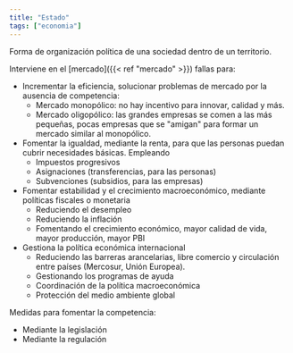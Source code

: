 ```yaml
---
title: "Estado"
tags: ["economia"]
---
```

Forma de organización política de una sociedad dentro de un territorio.

Interviene en el [mercado]({{< ref "mercado" >}}) fallas para:
- Incrementar la eficiencia, solucionar problemas de mercado por la ausencia de competencia:
	- Mercado monopólico: no hay incentivo para innovar, calidad y más.
	- Mercado oligopólico: las grandes empresas se comen a las más pequeñas, pocas empresas que se "amigan" para formar un mercado similar al monopólico.
- Fomentar la igualdad, mediante la renta, para que las personas puedan cubrir necesidades básicas. Empleando
	- Impuestos progresivos
	- Asignaciones (transferencias, para las personas)
	- Subvenciones (subsidios, para las empresas)
- Fomentar estabilidad y el crecimiento macroeconómico, mediante políticas fiscales o monetaria
	- Reduciendo el desempleo
	- Reduciendo la inflación
	- Fomentando el crecimiento económico, mayor calidad de vida, mayor producción, mayor PBI
- Gestiona la política económica internacional
	- Reduciendo las barreras arancelarias, libre comercio y circulación entre países (Mercosur, Unión Europea).
	- Gestionando los programas de ayuda
	- Coordinación de la política macroeconómica
	- Protección del medio ambiente global

Medidas para fomentar la competencia:
- Mediante la legislación
- Mediante la regulación